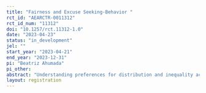 ```yaml
---
title: "Fairness and Excuse Seeking-Behavior "
rct_id: "AEARCTR-0011312"
rct_id_num: "11312"
doi: "10.1257/rct.11312-1.0"
date: "2023-04-23"
status: "in_development"
jel: ""
start_year: "2023-04-21"
end_year: "2023-12-31"
pi: "Beatriz Ahumada"
pi_other:
abstract: "Understanding preferences for distribution and inequality acceptance in environments with uncertainty about the cause of inequality is key to designing redistributive policies. In this project, I will use a laboratory experiment to study how uncertainty about the role luck and effort play in determining income affects redistribution, and how people use this uncertainty to excuse behavior not aligned with their fairness views in favor of self-interest."
layout: registration
---
```


